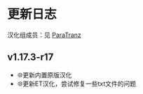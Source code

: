 # 更新日志

汉化组成员：见 [ParaTranz](https://paratranz.cn/projects/5342/members)

## v1.17.3-r17

- 🌐更新内置原版汉化
- 🌐更新ET汉化，尝试修复一些txt文件的问题
